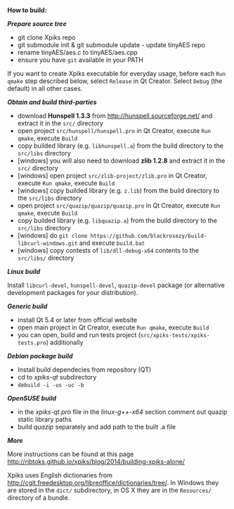 **How to build:**

***Prepare source tree***

- git clone Xpiks repo
- git submodule init & git submodule update - update tinyAES repo
- rename tinyAES/aes.c to tinyAES/aes.cpp
- ensure you have `git` available in your PATH

If you want to create Xpiks executable for everyday usage, before each `Run qmake` step described below, select `Release` in Qt Creator. Select `Debug` (the default) in all other cases.

***Obtain and build third-parties***
- download **Hunspell 1.3.3** from http://hunspell.sourceforge.net/ and extract it in the `src/` directory
- open project `src/hunspell/hunspell.pro` in Qt Creator, execute `Run qmake`, execute `Build`
- copy builded library (e.g. `libhunspell.a`) from the build directory to the `src/libs` directory
- [windows] you will also need to download **zlib 1.2.8** and extract it in the `src/` directory
- [windows] open project `src/zlib-project/zlib.pro` in Qt Creator, execute `Run qmake`, execute `Build`
- [windows] copy builded library (e.g. `z.lib`) from the build directory to the `src/libs` directory
- open project `src/quazip/quazip/quazip.pro` in Qt Creator, execute `Run qmake`, execute `Build`
- copy builded library (e.g. `libquazip.a`) from the build directory to the `src/libs` directory
- [windows] do `git clone https://github.com/blackrosezy/build-libcurl-windows.git` and execute `build.bat`
- [windows] copy contests of `lib/dll-debug-x64` contents to the `src/libs/` directory

***Linux build***

Install `libcurl-devel`, `hunspell-devel`, `quazip-devel` package (or alternative development packages for your distribution).

***Generic build***

- install Qt 5.4 or later from official website
- open main project in Qt Creator, execute `Run qmake`, execute `Build`
- you can open, build and run tests project (`src/xpiks-tests/xpiks-tests.pro`) additionally

***Debian package build***

- Install build dependecies from repository (QT)
- cd to _xpiks-qt_ subdirectory
- `debuild -i -us -uc -b`

***OpenSUSE build***
- in the _xpiks-qt.pro_ file in the _linux-g++-x64_ section comment out quazip static library paths
- build _quazip_ separately and add path to the built .a file

***More***

More instructions can be found at this page http://ribtoks.github.io/xpiks/blog/2014/building-xpiks-alone/

Xpiks uses English dictionaries from http://cgit.freedesktop.org/libreoffice/dictionaries/tree/. In Windows they are stored in the `dict/` subdirectory, in OS X they are in the `Resources/` directory of a bundle.
